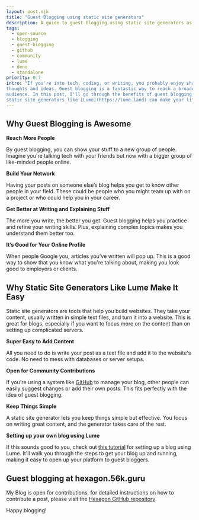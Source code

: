 ```yaml
---
layout: post.njk
title: "Guest Blogging using static site generators"
description: A guide to guest blogging using static site generators as the plaform. Contribute to Hexagon.56k.Guru via GitHub Pull Requests.
tags:
  - open-source
  - blogging
  - guest-blogging
  - github
  - community
  - lume
  - deno
  - standalone
priority: 0.7
intro: "If you're into tech, coding, or writing, you probably enjoy sharing your
thoughts and ideas. Guest blogging is a fantastic way to reach a broader
audience. In this post, I'll go through the benefits of guest blogging and why
static site generators like [Lume](https://lume.land) can make your life easier."
---
```


## Why Guest Blogging is Awesome

**Reach More People**

By guest blogging, you can show your stuff to a new group of people. Imagine
you're talking tech with your friends but now with a bigger group of like-minded
people online.

**Build Your Network**

Having your posts on someone else’s blog helps you get to know other people in
your field. These could be people who you might team up with on a project or who
could help you in your career.

**Get Better at Writing and Explaining Stuff**

The more you write, the better you get. Guest blogging helps you practice and
refine your writing skills. Plus, explaining complex topics makes you understand
them better too.

**It’s Good for Your Online Profile**

When people Google you, articles you've written will pop up. This is a good way
to show that you know what you're talking about, making you look good to
employers or clients.

## Why Static Site Generators Like Lume Make It Easy

Static site generators are tools that help you build websites. They take your
content, usually written in simple text files, and turn it into a website. This
is great for blogs, especially if you want to focus more on the content than on
setting up complicated servers.

**Super Easy to Add Content**

All you need to do is write your post as a text file and add it to the website's
code. No need to mess with databases or server setups.

**Open for Community Contributions**

If you're using a system like [GitHub](https://github.com) to manage your blog,
other people can easily suggest changes or add their own posts. This fits
perfectly with the idea of guest blogging.

**Keep Things Simple**

A static site generator lets you keep things simple but effective. You focus on
writing great content, and the generator takes care of the rest.

**Setting up your own blog using Lume**

If this sounds good to you, check out
[this tutorial](https://hexagon.56k.guru/posts/building-a-blog-using-lume/) for
setting up a blog using Lume. It'll walk you through the steps to get your blog
up and running, making it easy to open up your platform to guest bloggers.

## Guest blogging at hexagon.56k.guru

My Blog is open for contributions, for detailed instructions on how to
contribute a post, please visit the
[Hexagon GitHub repository](https://github.com/hexagon/blog).

Happy blogging!
